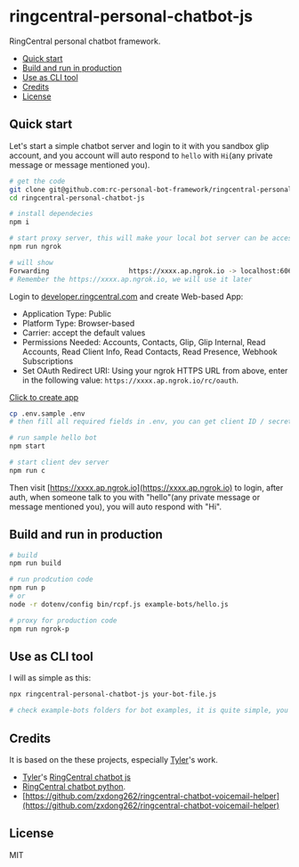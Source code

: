 # ringcentral-personal-chatbot-js <!-- omit in toc -->

RingCentral personal chatbot framework.

- [Quick start](#quick-start)
- [Build and run in production](#build-and-run-in-production)
- [Use as CLI tool](#use-as-cli-tool)
- [Credits](#credits)
- [License](#license)

## Quick start

Let's start a simple chatbot server and login to it with you sandbox glip account, and you account will auto respond to `hello` with `Hi`(any private message or message mentioned you).

```bash
# get the code
git clone git@github.com:rc-personal-bot-framework/ringcentral-personal-chatbot-js.git
cd ringcentral-personal-chatbot-js

# install dependecies
npm i

# start proxy server, this will make your local bot server can be accessed by RingCentral service
npm run ngrok

# will show
Forwarding                    https://xxxx.ap.ngrok.io -> localhost:6066
# Remember the https://xxxx.ap.ngrok.io, we will use it later
```

Login to [developer.ringcentral.com](https://developer.ringcentral.com/) and create Web-based App:

- Application Type: Public
- Platform Type: Browser-based
- Carrier: accept the default values
- Permissions Needed: Accounts, Contacts, Glip, Glip Internal, Read Accounts, Read Client Info, Read Contacts, Read Presence, Webhook Subscriptions
- Set OAuth Redirect URI: Using your ngrok HTTPS URL from above, enter in the following value: `https://xxxx.ap.ngrok.io/rc/oauth`.

<a href="https://developer.ringcentral.com/new-app?name=Sample+Personal+Bot+App&desc=A+sample+app+created+in+conjunction+with+the+ringcentral+personal+bot+framework&public=true&type=BrowserBased&carriers=7710,7310,3420&permissions=Accounts,Contacts,Glip,GlipInternal,ReadAccounts,ReadClientInfo,ReadContacts,ReadPresence,WebhookSubscriptions&redirectUri=" target="_blank">Click to create app</a>

```bash
cp .env.sample .env
# then fill all required fields in .env, you can get client ID / secret from app setting

# run sample hello bot
npm start

# start client dev server
npm run c

```

Then visit [https://xxxx.ap.ngrok.io](https://xxxx.ap.ngrok.io) to login, after auth, when someone talk to you with "hello"(any private message or message mentioned you), you will auto respond with "Hi".

## Build and run in production

```bash
# build
npm run build

# run prodcution code
npm run p
# or
node -r dotenv/config bin/rcpf.js example-bots/hello.js

# proxy for production code
npm run ngrok-p
```

## Use as CLI tool

I will as simple as this:

```bash
npx ringcentral-personal-chatbot-js your-bot-file.js

# check example-bots folders for bot examples, it is quite simple, you could just write your own.
```

## Credits

It is based on the these projects, especially [Tyler](https://github.com/tylerlong)'s work.

- [Tyler](https://github.com/tylerlong)'s [RingCentral chatbot js](https://github.com/ringcentral/ringcentral-chatbot-js)
- [RingCentral chatbot python](https://github.com/zxdong262/ringcentral-chatbot-python).
- [https://github.com/zxdong262/ringcentral-chatbot-voicemail-helper](https://github.com/zxdong262/ringcentral-chatbot-voicemail-helper)

## License

MIT
